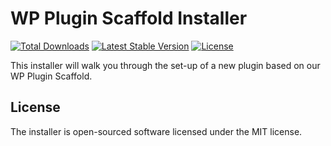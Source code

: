 # WP Plugin Scaffold Installer

<a href="https://packagist.org/packages/bernskioldmedia/bm-wp-installers"><img src="https://img.shields.io/packagist/dt/bernskioldmedia/bm-wp-installers" alt="Total Downloads"></a>
<a href="https://packagist.org/packages/bernskioldmedia/bm-wp-installers"><img src="https://img.shields.io/packagist/v/bernskioldmedia/bm-wp-installers" alt="Latest Stable Version"></a>
<a href="https://packagist.org/packages/bernskioldmedia/bm-wp-installers"><img src="https://img.shields.io/packagist/l/bernskioldmedia/bm-wp-installers" alt="License"></a>

This installer will walk you through the set-up of a new plugin based on our WP Plugin Scaffold.

## License

The installer is open-sourced software licensed under the MIT license.
